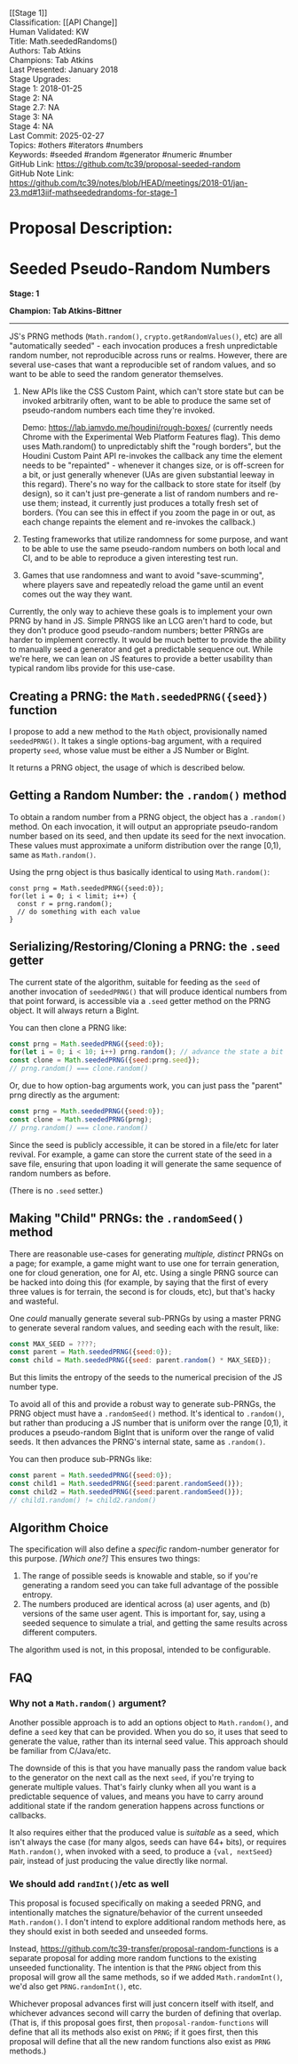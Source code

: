 [[Stage 1]]<br>Classification: [[API Change]]<br>Human Validated: KW<br>Title: Math.seededRandoms()<br>Authors: Tab Atkins<br>Champions: Tab Atkins<br>Last Presented: January 2018<br>Stage Upgrades:<br>Stage 1: 2018-01-25  
Stage 2: NA  
Stage 2.7: NA  
Stage 3: NA  
Stage 4: NA<br>Last Commit: 2025-02-27<br>Topics: #others #iterators #numbers<br>Keywords: #seeded #random #generator #numeric #number<br>GitHub Link: https://github.com/tc39/proposal-seeded-random <br>GitHub Note Link: https://github.com/tc39/notes/blob/HEAD/meetings/2018-01/jan-23.md#13iif-mathseededrandoms-for-stage-1
# Proposal Description:
# Seeded Pseudo-Random Numbers

**Stage: 1**

**Champion: Tab Atkins-Bittner**

------

JS's PRNG methods (`Math.random()`, `crypto.getRandomValues()`, etc) are all "automatically seeded" - each invocation produces a fresh unpredictable random number, not reproducible across runs or realms.  However, there are several use-cases that want a reproducible set of random values, and so want to be able to seed the random generator themselves.

1. New APIs like the CSS Custom Paint, which can't store state but can be invoked arbitrarily often, want to be able to produce the same set of pseudo-random numbers each time they're invoked.

    Demo: <https://lab.iamvdo.me/houdini/rough-boxes/> (currently needs Chrome with the Experimental Web Platform Features flag).  This demo uses Math.random() to unpredictably shift the "rough borders", but the Houdini Custom Paint API re-invokes the callback any time the element needs to be "repainted" - whenever it changes size, or is off-screen for a bit, or just generally whenever (UAs are given substantial leeway in this regard). There's no way for the callback to store state for itself (by design), so it can't just pre-generate a list of random numbers and re-use them; instead, it currently just produces a totally fresh set of borders. (You can see this in effect if you zoom the page in or out, as each change repaints the element and re-invokes the callback.)

2. Testing frameworks that utilize randomness for some purpose, and want to be able to use the same pseudo-random numbers on both local and CI, and to be able to reproduce a given interesting test run.

3. Games that use randomness and want to avoid "save-scumming", where players save and repeatedly reload the game until an event comes out the way they want.

Currently, the only way to achieve these goals is to implement your own PRNG by hand in JS. Simple PRNGS like an LCG aren't hard to code, but they don't produce good pseudo-random numbers; better PRNGs are harder to implement correctly. It would be much better to provide the ability to manually seed a generator and get a predictable sequence out.  While we're here, we can lean on JS features to provide a better usability than typical random libs provide for this use-case.

Creating a PRNG: the `Math.seededPRNG({seed})` function
------------------------------------------

I propose to add a new method to the `Math` object, provisionally named `seededPRNG()`. It takes a single options-bag argument, with a required property `seed`, whose value must be either a JS Number or BigInt.

It returns a PRNG object, the usage of which is described below.

Getting a Random Number: the `.random()` method
-----------------------------------------------

To obtain a random number from a PRNG object, the object has a `.random()` method. On each invocation, it will output an appropriate pseudo-random number based on its seed, and then update its seed for the next invocation.  These values must approximate a uniform distribution over the range \[0,1), same as `Math.random()`.

Using the prng object is thus basically identical to using `Math.random()`:

```
const prng = Math.seededPRNG({seed:0});
for(let i = 0; i < limit; i++) {
  const r = prng.random();
  // do something with each value
}
```

Serializing/Restoring/Cloning a PRNG: the `.seed` getter
--------------------------------------------------------

The current state of the algorithm, suitable for feeding as the `seed` of another invocation of `seededPRNG()` that will produce identical numbers from that point forward, is accessible via a `.seed` getter method on the PRNG object. It will always return a BigInt.

You can then clone a PRNG like:

```js
const prng = Math.seededPRNG({seed:0});
for(let i = 0; i < 10; i++) prng.random(); // advance the state a bit
const clone = Math.seededPRNG({seed:prng.seed});
// prng.random() === clone.random()
```

Or, due to how option-bag arguments work,
you can just pass the "parent" prng directly as the argument:

```js
const prng = Math.seededPRNG({seed:0});
const clone = Math.seededPRNG(prng);
// prng.random() === clone.random()
```

Since the seed is publicly accessible, it can be stored in a file/etc for later revival.
For example, a game can store the current state of the seed in a save file,
ensuring that upon loading it will generate the same sequence of random numbers as before.

(There is no `.seed` setter.)

Making "Child" PRNGs: the `.randomSeed()` method
------------------------------------------------

There are reasonable use-cases for generating *multiple, distinct* PRNGs on a page;
for example, a game might want to use one for terrain generation, one for cloud generation, one for AI, etc.
Using a single PRNG source can be hacked into doing this
(for example, by saying that the first of every three values is for terrain, the second is for clouds, etc),
but that's hacky and wasteful.

One *could* manually generate several sub-PRNGs by using a master PRNG to generate several random values,
and seeding each with the result,
like:

```js
const MAX_SEED = ????;
const parent = Math.seededPRNG({seed:0});
const child = Math.seededPRNG({seed: parent.random() * MAX_SEED});
```

But this limits the entropy of the seeds to the numerical precision of the JS number type.

To avoid all of this and provide a robust way to generate sub-PRNGs,
the PRNG object must have a `.randomSeed()` method.
It's identical to `.random()`,
but rather than producing a JS number that is uniform over the range \[0,1),
it produces a pseudo-random BigInt  that is uniform over the range of valid seeds.
It then advances the PRNG's internal state,
same as `.random()`.

You can then produce sub-PRNGs like:

```js
const parent = Math.seededPRNG({seed:0});
const child1 = Math.seededPRNG({seed:parent.randomSeed()});
const child2 = Math.seededPRNG({seed:parent.randomSeed()});
// child1.random() != child2.random()
```


Algorithm Choice
----------------

The specification will also define a *specific* random-number generator for this purpose.  *\[Which one?]*  This ensures two things:

1. The range of possible seeds is knowable and stable, so if you're generating a random seed you can take full advantage of the possible entropy.
2. The numbers produced are identical across (a) user agents, and (b) versions of the same user agent.  This is important for, say, using a seeded sequence to simulate a trial, and getting the same results across different computers.

The algorithm used is not, in this proposal, intended to be configurable.

FAQ
----

### Why not a `Math.random()` argument? ###

Another possible approach is to add an options object to `Math.random()`, and define a `seed` key that can be provided.  When you do so, it uses that seed to generate the value, rather than its internal seed value.  This approach should be familiar from C/Java/etc.

The downside of this is that you have manually pass the random value back to the generator on the next call as the next `seed`, if you're trying to generate multiple values.  That's fairly clunky when all you want is a predictable sequence of values, and means you have to carry around additional state if the random generation happens across functions or callbacks.

It also requires either that the produced value is *suitable* as a seed, which isn't always the case (for many algos, seeds can have 64+ bits), or requires `Math.random()`, when invoked with a seed, to produce a `{val, nextSeed}` pair, instead of just producing the value directly like normal.

### We should add `randInt()`/etc as well ###

This proposal is focused specifically on making a seeded PRNG, and intentionally matches the signature/behavior of the current unseeded `Math.random()`. I don't intend to explore additional random methods here, as they should exist in both seeded and unseeded forms.

Instead, <https://github.com/tc39-transfer/proposal-random-functions> is a separate proposal for adding more random functions to the existing unseeded functionality. The intention is that the `PRNG` object from this proposal will grow all the same methods, so if we added `Math.randomInt()`, we'd also get `PRNG.randomInt()`, etc.

Whichever proposal advances first will just concern itself with itself, and whichever advances second will carry the burden of defining that overlap. (That is, if this proposal goes first, then `proposal-random-functions` will define that all its methods also exist on `PRNG`; if it goes first, then this proposal will define that all the new random functions also exist as `PRNG` methods.)<br>